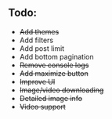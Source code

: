 ## Todo:

- ~~Add themes~~
- Add filters
- Add post limit
- Add bottom pagination
- ~~Remove console logs~~
- ~~Add maximize button~~
- ~~Improve UI~~
- ~~Image/video downloading~~
- ~~Detailed image info~~
- ~~Video support~~
